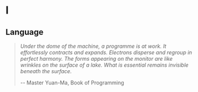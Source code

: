 # I
## Language

> *Under the dome of the machine, a programme is at work.*
> *It effortlessly contracts and expands.*
> *Electrons disperse and regroup in perfect harmony.*
> *The forms appearing on the monitor are like wrinkles on the surface of a lake.*
> *What is essential remains invisible beneath the surface.*
>
> -- Master Yuan-Ma, Book of Programming

